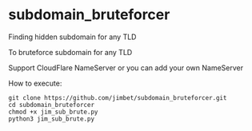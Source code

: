 # subdomain_bruteforcer
Finding hidden subdomain for any TLD

To bruteforce subdomain for any TLD

Support CloudFlare NameServer or you can add your own NameServer

How to execute:

```
git clone https://github.com/jimbet/subdomain_bruteforcer.git
cd subdomain_bruteforcer
chmod +x jim_sub_brute.py
python3 jim_sub_brute.py
```
